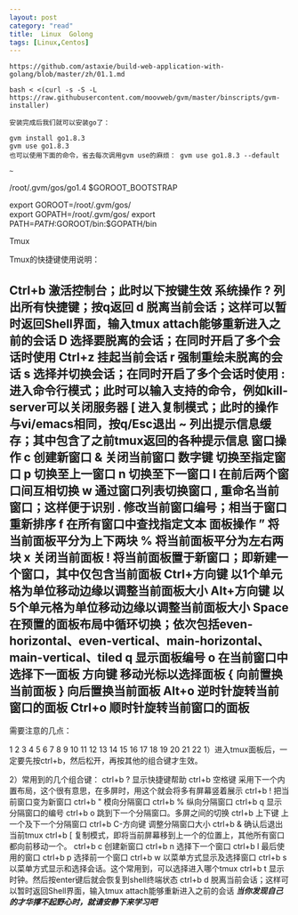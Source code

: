```yaml
---
layout: post
category: "read"
title:  Linux  Golong
tags: [Linux,Centos]
---
```


	https://github.com/astaxie/build-web-application-with-golang/blob/master/zh/01.1.md
	
	bash < <(curl -s -S -L https://raw.githubusercontent.com/moovweb/gvm/master/binscripts/gvm-installer)
	
	安装完成后我们就可以安装go了：

	gvm install go1.8.3
	gvm use go1.8.3
	也可以使用下面的命令，省去每次调用gvm use的麻烦： gvm use go1.8.3 --default
	
	~
/root/.gvm/gos/go1.4
$GOROOT_BOOTSTRAP 

export GOROOT=/root/.gvm/gos/  
export GOPATH=/root/.gvm/gos/
export PATH=$PATH:$GOROOT/bin:$GOPATH/bin

Tmux

Tmux的快捷键使用说明：

Ctrl+b
激活控制台；此时以下按键生效
系统操作
?
列出所有快捷键；按q返回
d
脱离当前会话；这样可以暂时返回Shell界面，输入tmux attach能够重新进入之前的会话
D
选择要脱离的会话；在同时开启了多个会话时使用
Ctrl+z
挂起当前会话
r
强制重绘未脱离的会话
s
选择并切换会话；在同时开启了多个会话时使用
:
进入命令行模式；此时可以输入支持的命令，例如kill-server可以关闭服务器
[
进入复制模式；此时的操作与vi/emacs相同，按q/Esc退出
~
列出提示信息缓存；其中包含了之前tmux返回的各种提示信息
窗口操作
c
创建新窗口
&
关闭当前窗口
数字键
切换至指定窗口
p
切换至上一窗口
n
切换至下一窗口
l
在前后两个窗口间互相切换
w
通过窗口列表切换窗口
,
重命名当前窗口；这样便于识别
.
修改当前窗口编号；相当于窗口重新排序
f
在所有窗口中查找指定文本
面板操作
”
将当前面板平分为上下两块
%
将当前面板平分为左右两块
x
关闭当前面板
!
将当前面板置于新窗口；即新建一个窗口，其中仅包含当前面板
Ctrl+方向键
以1个单元格为单位移动边缘以调整当前面板大小
Alt+方向键
以5个单元格为单位移动边缘以调整当前面板大小
Space
在预置的面板布局中循环切换；依次包括even-horizontal、even-vertical、main-horizontal、main-vertical、tiled
q
显示面板编号
o
在当前窗口中选择下一面板
方向键
移动光标以选择面板
{
向前置换当前面板
}
向后置换当前面板
Alt+o
逆时针旋转当前窗口的面板
Ctrl+o
顺时针旋转当前窗口的面板
-------------------------------------------------------------------------
需要注意的几点：

1
2
3
4
5
6
7
8
9
10
11
12
13
14
15
16
17
18
19
20
21
22
1）进入tmux面板后，一定要先按ctrl+b，然后松开，再按其他的组合键才生效。
 
2）常用到的几个组合键：
ctrl+b ?            显示快捷键帮助
ctrl+b 空格键       采用下一个内置布局，这个很有意思，在多屏时，用这个就会将多有屏幕竖着展示
ctrl+b !            把当前窗口变为新窗口
ctrl+b  "           模向分隔窗口
ctrl+b %            纵向分隔窗口
ctrl+b q            显示分隔窗口的编号
ctrl+b o            跳到下一个分隔窗口。多屏之间的切换
ctrl+b 上下键      上一个及下一个分隔窗口
ctrl+b C-方向键    调整分隔窗口大小
ctrl+b &           确认后退出当前tmux
ctrl+b [           复制模式，即将当前屏幕移到上一个的位置上，其他所有窗口都向前移动一个。
ctrl+b c           创建新窗口
ctrl+b n           选择下一个窗口
ctrl+b l           最后使用的窗口
ctrl+b p           选择前一个窗口
ctrl+b w           以菜单方式显示及选择窗口
ctrl+b s           以菜单方式显示和选择会话。这个常用到，可以选择进入哪个tmux
ctrl+b t           显示时钟。然后按enter键后就会恢复到shell终端状态
ctrl+b d           脱离当前会话；这样可以暂时返回Shell界面，输入tmux attach能够重新进入之前的会话
***************当你发现自己的才华撑不起野心时，就请安静下来学习吧***************
	
	
